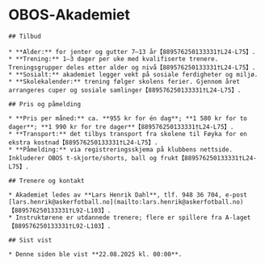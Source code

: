 # OBOS‑Akademiet

    ## Tilbud

    * **Alder:** for jenter og gutter 7–13 år【889576250133331†L24-L75】.
    * **Trening:** 1–3 dager per uke med kvalifiserte trenere. Treningsgrupper deles etter alder og nivå【889576250133331†L24-L75】.
    * **Sosialt:** akademiet legger vekt på sosiale ferdigheter og miljø.
    * **Skolekalender:** trening følger skolens ferier. Gjennom året arrangeres cuper og sosiale samlinger【889576250133331†L24-L75】.

    ## Pris og påmelding

    * **Pris per måned:** ca. **955 kr for én dag**; **1 580 kr for to dager**; **1 990 kr for tre dager**【889576250133331†L24-L75】.
    * **Transport:** det tilbys transport fra skolene til Føyka for en ekstra kostnad【889576250133331†L24-L75】.
    * **Påmelding:** via registreringsskjema på klubbens nettside. Inkluderer OBOS t‑skjorte/shorts, ball og frukt【889576250133331†L24-L75】.

    ## Trenere og kontakt

    * Akademiet ledes av **Lars Henrik Dahl**, tlf. 948 36 704, e‑post [lars.henrik@askerfotball.no](mailto:lars.henrik@askerfotball.no)【889576250133331†L92-L103】.
    * Instruktørene er utdannede trenere; flere er spillere fra A‑laget【889576250133331†L92-L103】.

    ## Sist vist

    * Denne siden ble vist **22.08.2025 kl. 00:00**.